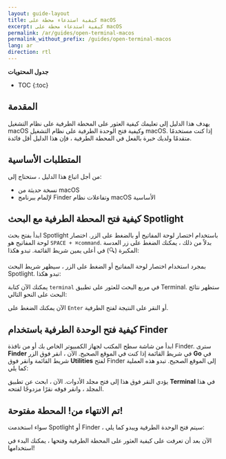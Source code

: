 ```yaml
---
layout: guide-layout
title: كيفية استدعاء محطة على macOS
excerpt: كيفية استدعاء محطة على macOS
permalink: /ar/guides/open-terminal-macos
permalink_without_prefix: /guides/open-terminal-macos
lang: ar
direction: rtl
---
```


**جدول المحتويات**

* TOC
{:toc}

## المقدمة

يهدف هذا الدليل إلى تعليمك كيفية العثور على المحطة الطرفية على نظام التشغيل macOS وكيفية فتح الوحدة الطرفية على نظام التشغيل macOS. إذا كنت مستخدمًا متقدمًا ولديك خبرة بالفعل في المحطة الطرفية ، فإن هذا الدليل أقل فائدة.


## المتطلبات الأساسية

من أجل اتباع هذا الدليل ، ستحتاج إلى:

* نسخة حديثة من macOS
* لإلمام ببرنامج Finder وتفاعلات نظام macOS الأساسية

## كيفية فتح المحطة الطرفية مع البحث Spotlight

ابدأ بفتح بحث Spotlight باستخدام اختصار لوحة المفاتيح أو بالضغط على الزر. اختصار لوحة المفاتيح هو `SPACE + ⌘command`. بدلاً من ذلك ، يمكنك الضغط على زر العدسة المكبرة (🔍) في أعلى يمين شريط القائمة. تبدو هكذا:

<div class="center guideimages">
  <amp-img src="/assets/guides/open-terminal-macos/spotlight-button-ar.png" width="90" height="70" alt="Spotlight زر البحث" layout="fixed"></amp-img>
</div>

بمجرد استخدام اختصار لوحة المفاتيح أو الضغط على الزر ، سيظهر شريط البحث Spotlight. تبدو هكذا:

<div class="center guideimages">
  <amp-img src="/assets/guides/open-terminal-macos/spotlight-search-ar.png" width="680" height="56" alt="Spotlight زر البحث" layout="responsive"></amp-img>
</div>

يمكنك الآن كتابة `terminal` في مربع البحث للعثور على تطبيق Terminal. ستظهر نتائج البحث على النحو التالي:

<div class="center guideimages">
  <amp-img src="/assets/guides/open-terminal-macos/spotlight-results-ar.png" width="680" height="430" alt="Spotlight نتائج البحث" layout="responsive"></amp-img>
</div>

الآن يمكنك الضغط على `Enter` أو النقر على النتيجة لفتح الطرفية.

## كيفية فتح الوحدة الطرفية باستخدام Finder

ابدأ من شاشة سطح المكتب لجهاز الكمبيوتر الخاص بك أو من نافذة Finder. سترى **Finder** في شريط القائمة إذا كنت في الموقع الصحيح. الآن ، انقر فوق الزر **Go** في شريط القائمة وانقر فوق **Utilities** لفتح Finder إلى الموقع الصحيح. تبدو هذه العملية كما يلي:

<div class="center guideimages">
  <amp-img src="/assets/guides/open-terminal-macos/go-menu-ar.png" width="500" height="430" alt="مكتشف مفتوح" layout="responsive"></amp-img>
</div>

يؤدي النقر فوق هذا إلى فتح مجلد الأدوات. الآن ، ابحث عن تطبيق **Terminal** في هذا المجلد ، وانقر فوقه نقرًا مزدوجًا لفتحه.

<div class="center guideimages">
  <amp-img src="/assets/guides/open-terminal-macos/finder-utilities-ar.png" width="852" height="429" alt="تصفح مجلد المرافق في الباحث" layout="responsive"></amp-img>
</div>

## تم الانتهاء من! المحطة مفتوحة!

سواء استخدمت Spotlight أو Finder ، سيتم فتح الوحدة الطرفية ويبدو كما يلي:

<div class="center guideimages">
  <amp-img src="/assets/guides/open-terminal-macos/terminal-open-ar.png" width="585" height="389" alt="نافذة طرفية مفتوحة" layout="responsive"></amp-img>
</div>

الآن بعد أن تعرفت على كيفية العثور على المحطة الطرفية وفتحها ، يمكنك البدء في استخدامها!